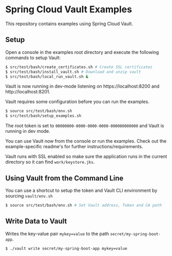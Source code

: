 Spring Cloud Vault Examples
============================

This repository contains examples using Spring Cloud Vault.

## Setup

Open a console in the examples root directory and execute
the following commands to setup Vault:

```bash
$ src/test/bash/create_certificates.sh # Create SSL certificates
$ src/test/bash/install_vault.sh # Download and unzip vault
$ src/test/bash/local_run_vault.sh &
```

Vault is now running in dev-mode listening on
https://localhost:8200 and http://localhost:8201.

Vault requires some configuration before you can run the examples.

```bash
$ source src/test/bash/env.sh
$ src/test/bash/setup_examples.sh
```

The root token is set to `00000000-0000-0000-0000-000000000000`
and Vault is running in dev mode.

You can use Vault now from the console or run the examples. Check
out the example-specific readme's for further instructions/requirements.

Vault runs with SSL enabled so make sure the application runs
in the current directory so it can find `work/keystore.jks`.

## Using Vault from the Command Line

You can use a shortcut to setup the token and Vault CLI environment by sourcing
`vault/env.sh`

```bash
$ source src/test/bash/env.sh # Set Vault address, Token and CA path
```

## Write Data to Vault

Writes the key-value pair `mykey=value` to the path `secret/my-spring-boot-app`.

```
$ ./vault write secret/my-spring-boot-app mykey=value
```
